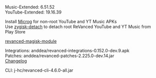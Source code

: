 Music-Extended: 6.51.52  
YouTube-Extended: 19.16.39  

Install [Microg](https://github.com/ReVanced/GmsCore/releases) for non-root YouTube and YT Music APKs  
Use [zygisk-detach](https://github.com/j-hc/zygisk-detach) to detach root ReVanced YouTube and YT Music from Play Store  

[revanced-magisk-module](https://github.com/j-hc/revanced-magisk-module)
  
Integrations: anddea/revanced-integrations-0.152.0-dev.9.apk  
Patches: anddea/revanced-patches-2.225.0-dev.14.jar  
[Changelog](https://github.com/anddea/revanced-patches/releases/tag/v2.225.0-dev.14)

CLI: j-hc/revanced-cli-4.6.0-all.jar    

